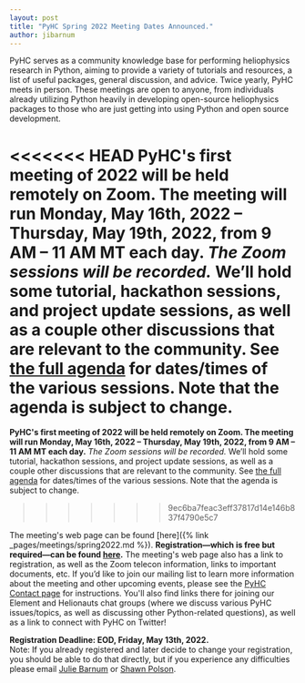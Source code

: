 ```yaml
---
layout: post
title: "PyHC Spring 2022 Meeting Dates Announced."
author: jibarnum
---
```


PyHC serves as a community knowledge base for performing heliophysics research in Python, aiming to provide a variety of tutorials and resources, a list of useful packages, general discussion, and advice. Twice yearly, PyHC meets in person. These meetings are open to anyone, from individuals already utilizing Python heavily in developing open-source heliophysics packages to those who are just getting into using Python and open source development. 

<<<<<<< HEAD
**PyHC's first meeting of 2022 will be held remotely on Zoom. The meeting will run Monday, May 16th, 2022 – Thursday, May 19th, 2022, from 9 AM – 11 AM MT each day.** _The Zoom sessions will be recorded._ We’ll hold some tutorial, hackathon sessions, and project update sessions, as well as a couple other discussions that are relevant to the community. See [the full agenda](https://docs.google.com/spreadsheets/d/1J5bex4gwXKg2gAqW-XWx9GftTPlDtH-4JKFOdURCb5s/) for dates/times of the various sessions. Note that the agenda is subject to change. 
=======
**PyHC's first meeting of 2022 will be held remotely on Zoom. The meeting will run Monday, May 16th, 2022 – Thursday, May 19th, 2022, from 9 AM – 11 AM MT each day.** _The Zoom sessions will be recorded._ We’ll hold some tutorial, hackathon sessions, and project update sessions, as well as a couple other discussions that are relevant to the community. See [the full agenda](https://docs.google.com/forms/d/e/1FAIpQLScI5cI4zHOEdoFIBqrd5OKCWoXxULq1ekm_b9u4aWH_2dP5WQ/viewform) for dates/times of the various sessions. Note that the agenda is subject to change. 
>>>>>>> 9ec6ba7feac3eff37817d14e146b837f4790e5c7

The meeting's web page can be found [here]({% link
_pages/meetings/spring2022.md %}). **Registration—which is free but required—can be found [here](https://forms.gle/HxgkVDJB9AKZjr7e6).** The meeting's web page also has a link to registration, as well as the Zoom telecon information, links to important documents, etc. If you’d like to join our mailing list to learn more information about the meeting and other upcoming events, please see the [PyHC Contact page](http://heliopython.org/contact/) for instructions. You'll also find links there for joining our Element and Helionauts chat groups (where we discuss various PyHC issues/topics, as well as discussing other Python-related questions), as well as a link to connect with PyHC on Twitter!

**Registration Deadline: EOD, Friday, May 13th, 2022.**  
Note: If you already registered and later decide to change your registration, you should be able to do that directly, but if you experience any difficulties please email [Julie Barnum](mailto:Julie.Barnum@lasp.colorado.edu) or [Shawn Polson](mailto:shawn.polson@lasp.colorado.edu).
